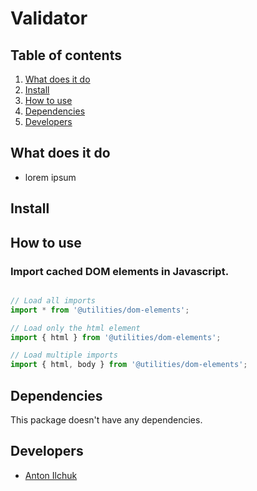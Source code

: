 
# Validator

## Table of contents
1. [What does it do](#markdown-header-what-does-it-do)
2. [Install](#markdown-header-install)
3. [How to use](#markdown-header-how-to-use)
4. [Dependencies](#markdown-header-dependencies)
5. [Developers](#markdown-header-developers)


## What does it do
* lorem ipsum

## Install

## How to use
### Import cached DOM elements in Javascript.
```javascript

// Load all imports
import * from '@utilities/dom-elements';

// Load only the html element
import { html } from '@utilities/dom-elements';

// Load multiple imports
import { html, body } from '@utilities/dom-elements';

```

## Dependencies
This package doesn't have any dependencies.

## Developers
* [Anton Ilchuk](mailto:ilchuk.anton@gmail.com)
